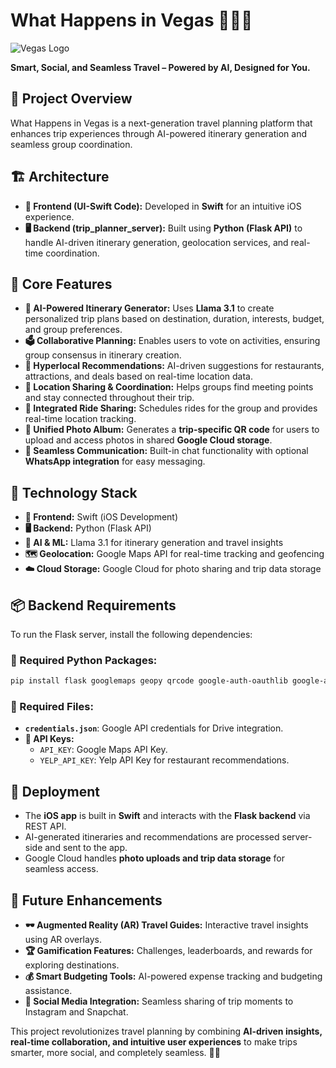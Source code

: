 # What Happens in Vegas 🎲🎰✨

![Vegas Logo](https://upload.wikimedia.org/wikipedia/commons/e/e1/Welcome_to_Fabulous_Las_Vegas.svg)

**Smart, Social, and Seamless Travel – Powered by AI, Designed for You.**

## 🎯 Project Overview
What Happens in Vegas is a next-generation travel planning platform that enhances trip experiences through AI-powered itinerary generation and seamless group coordination.

## 🏗 Architecture
- **🎨 Frontend (UI-Swift Code):** Developed in **Swift** for an intuitive iOS experience.
- **🖥 Backend (trip_planner_server):** Built using **Python (Flask API)** to handle AI-driven itinerary generation, geolocation services, and real-time coordination.

## 🌟 Core Features
- **🤖 AI-Powered Itinerary Generator:** Uses **Llama 3.1** to create personalized trip plans based on destination, duration, interests, budget, and group preferences.
- **🗳 Collaborative Planning:** Enables users to vote on activities, ensuring group consensus in itinerary creation.
- **📍 Hyperlocal Recommendations:** AI-driven suggestions for restaurants, attractions, and deals based on real-time location data.
- **📡 Location Sharing & Coordination:** Helps groups find meeting points and stay connected throughout their trip.
- **🚕 Integrated Ride Sharing:** Schedules rides for the group and provides real-time location tracking.
- **📸 Unified Photo Album:** Generates a **trip-specific QR code** for users to upload and access photos in shared **Google Cloud storage**.
- **💬 Seamless Communication:** Built-in chat functionality with optional **WhatsApp integration** for easy messaging.

## 🔧 Technology Stack
- **📱 Frontend:** Swift (iOS Development)
- **🖥 Backend:** Python (Flask API)
- **🧠 AI & ML:** Llama 3.1 for itinerary generation and travel insights
- **🗺 Geolocation:** Google Maps API for real-time tracking and geofencing
- **☁️ Cloud Storage:** Google Cloud for photo sharing and trip data storage

## 📦 Backend Requirements
To run the Flask server, install the following dependencies:

### 📜 Required Python Packages:
```bash
pip install flask googlemaps geopy qrcode google-auth-oauthlib google-auth google-auth-httplib2 google-auth google-auth-oauthlib google-auth google-api-python-client requests
```

### 📂 Required Files:
- **`credentials.json`**: Google API credentials for Drive integration.
- **🔑 API Keys:**
  - `API_KEY`: Google Maps API Key.
  - `YELP_API_KEY`: Yelp API Key for restaurant recommendations.

## 🚀 Deployment
- The **iOS app** is built in **Swift** and interacts with the **Flask backend** via REST API.
- AI-generated itineraries and recommendations are processed server-side and sent to the app.
- Google Cloud handles **photo uploads and trip data storage** for seamless access.

## 🔮 Future Enhancements
- **🕶 Augmented Reality (AR) Travel Guides:** Interactive travel insights using AR overlays.
- **🏆 Gamification Features:** Challenges, leaderboards, and rewards for exploring destinations.
- **💰 Smart Budgeting Tools:** AI-powered expense tracking and budgeting assistance.
- **📲 Social Media Integration:** Seamless sharing of trip moments to Instagram and Snapchat.

This project revolutionizes travel planning by combining **AI-driven insights, real-time collaboration, and intuitive user experiences** to make trips smarter, more social, and completely seamless. 🚀✨
